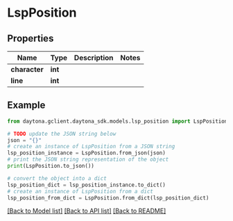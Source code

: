 # LspPosition


## Properties

Name | Type | Description | Notes
------------ | ------------- | ------------- | -------------
**character** | **int** |  | 
**line** | **int** |  | 

## Example

```python
from daytona.gclient.daytona_sdk.models.lsp_position import LspPosition

# TODO update the JSON string below
json = "{}"
# create an instance of LspPosition from a JSON string
lsp_position_instance = LspPosition.from_json(json)
# print the JSON string representation of the object
print(LspPosition.to_json())

# convert the object into a dict
lsp_position_dict = lsp_position_instance.to_dict()
# create an instance of LspPosition from a dict
lsp_position_from_dict = LspPosition.from_dict(lsp_position_dict)
```
[[Back to Model list]](../README.md#documentation-for-models) [[Back to API list]](../README.md#documentation-for-api-endpoints) [[Back to README]](../README.md)


